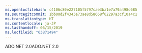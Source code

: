 ```yaml
---
ms.openlocfilehash: c4106c80e227105f5797cae3ba1e7a79a498d685
ms.sourcegitcommit: 1bb00d2f4343e73ae8d58668f02297a3cf10a4c1
ms.translationtype: HT
ms.contentlocale: ja-JP
ms.lasthandoff: 06/15/2019
ms.locfileid: "63871494"
---
```

<span data-ttu-id="013a9-101">ADO.NET 2.0</span><span class="sxs-lookup"><span data-stu-id="013a9-101">ADO.NET 2.0</span></span>